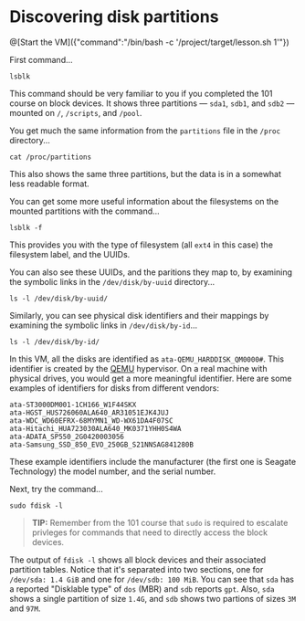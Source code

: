 # Discovering disk partitions

@[Start the VM]({"command":"/bin/bash -c '/project/target/lesson.sh 1'"})

First command...

```
lsblk
```

This command should be very familiar to you if you completed the 101 course on block devices. It shows three
partitions &mdash; `sda1`, `sdb1`, and `sdb2` &mdash; mounted on `/`, `/scripts`, and `/pool`.

You get much the same information from the `partitions` file in the `/proc` directory...

```
cat /proc/partitions
```

This also shows the same three partitions, but the data is in a somewhat less readable format.

You can get some more useful information about the filesystems on the mounted partitions with the command...

```
lsblk -f
```

This provides you with the type of filesystem (all `ext4` in this case) the filesystem label, and the UUIDs.

You can also see these UUIDs, and the paritions they map to, by examining the symbolic links in the `/dev/disk/by-uuid` directory...

```
ls -l /dev/disk/by-uuid/
```

Similarly, you can see physical disk identifiers and their mappings by examining the symbolic links in `/dev/disk/by-id`...

```
ls -l /dev/disk/by-id/
```

In this VM, all the disks are identified as `ata-QEMU_HARDDISK_QM0000#`. This identifier is created by the
[QEMU](https://en.wikipedia.org/wiki/QEMU) hypervisor. On a real machine with physical drives, you would get a more
meaningful identifier. Here are some examples of identifiers for disks from different vendors:

```
ata-ST3000DM001-1CH166_W1F44SKX
ata-HGST_HUS726060ALA640_AR31051EJK4JUJ
ata-WDC_WD60EFRX-68MYMN1_WD-WX61DA4F07SC
ata-Hitachi_HUA723030ALA640_MK0371YHH0S4WA
ata-ADATA_SP550_2G0420003056
ata-Samsung_SSD_850_EVO_250GB_S21NNSAG841280B
```

These example identifiers include the manufacturer (the first one is Seagate Technology) the model number, and the serial number.

Next, try the command...

```
sudo fdisk -l
```

> **TIP:** Remember from the 101 course that `sudo` is required to escalate privleges for commands that need to directly access the block devices.

The output of `fdisk -l` shows all block devices and their associated partition tables. Notice that it's separated into two sections, one for `/dev/sda: 1.4 GiB` and one for `/dev/sdb: 100 MiB`. You can see that `sda` has a reported "Disklable type" of `dos` (MBR) and `sdb` reports `gpt`. Also, `sda` shows a single partition of size `1.4G`, and `sdb` shows two partions of sizes `3M` and `97M`.


